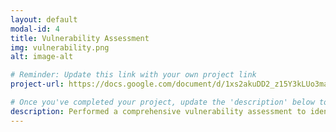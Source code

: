 ```yaml
---
layout: default
modal-id: 4
title: Vulnerability Assessment
img: vulnerability.png
alt: image-alt

# Reminder: Update this link with your own project link
project-url: https://docs.google.com/document/d/1xs2akuDD2_z15Y3kLUo3maZrHYyl67d5_UrbaA_VmF0/edit?usp=sharing

# Once you've completed your project, update the 'description' below to this one: Created a comprehensive vulnerability assessment for an open public database server, analyzing risk factors and proposing security enhancements in line with NIST SP 800-30 to mitigate potential threats and safeguard business operations.
description: Performed a comprehensive vulnerability assessment to identify and evaluate potential security weaknesses within the organization's infrastructure. Delivered tailored recommendations to key stakeholders aimed at mitigating risks. This proactive approach ensures robust security measures are in place, safeguarding sensitive data and assets.
---
```

